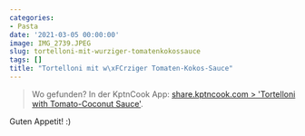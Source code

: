 ```yaml
---
categories:
- Pasta
date: '2021-03-05 00:00:00'
image: IMG_2739.JPEG
slug: tortelloni-mit-wurziger-tomatenkokossauce
tags: []
title: "Tortelloni mit w\xFCrziger Tomaten-Kokos-Sauce"
---
```



> Wo gefunden? In der KptnCook App: [share.kptncook.com > 'Tortelloni with Tomato-Coconut Sauce'](https://share.kptncook.com/Dh4a/id96xjjf).

Guten Appetit! :)